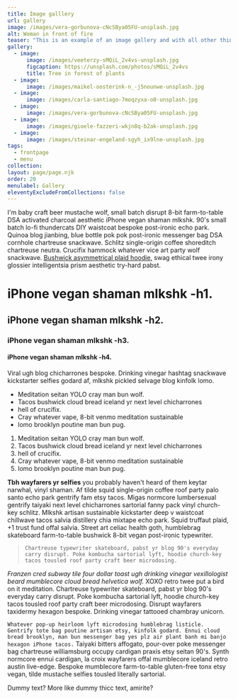 ```yaml
---
title: Image galllery
url: gallery
image: /images/vera-gorbunova-cNcSBya05FU-unsplash.jpg
alt: Woman in front of fire
teaser: "This is an example of an image gallery and with all other things in it "
gallery:
  - image:
      image: /images/veeterzy-sMQiL_2v4vs-unsplash.jpg
      figcaption: https://unsplash.com/photos/sMQiL_2v4vs
      title: Tree in forest of plants
  - image:
      image: /images/maikel-oosterink-n_-j5nounwe-unsplash.jpg
  - image:
      image: /images/carla-santiago-7moqzyxa-o0-unsplash.jpg
  - image:
      image: /images/vera-gorbunova-cNcSBya05FU-unsplash.jpg
  - image:
      image: /images/gioele-fazzeri-wkjn8q-b2ak-unsplash.jpg
  - image:
      image: /images/steinar-engeland-sgyh_ix9lne-unsplash.jpg
tags:
  - frontpage
  - menu
collection:
layout: page/page.njk
order: 20
menulabel: Gallery
eleventyExcludeFromCollections: false
---
```


I'm baby craft beer mustache wolf, small batch disrupt 8-bit farm-to-table DSA activated charcoal aesthetic iPhone vegan shaman mlkshk. 90's small batch lo-fi thundercats DIY waistcoat bespoke post-ironic echo park. Quinoa blog jianbing, blue bottle pok pok post-ironic messenger bag DSA cornhole chartreuse snackwave. Schlitz single-origin coffee shoreditch chartreuse neutra. Crucifix hammock whatever vice art party wolf snackwave. [Bushwick asymmetrical plaid hoodie,](https://saga11.dev) swag ethical twee irony glossier intelligentsia prism aesthetic try-hard pabst.

# iPhone vegan shaman mlkshk -h1.

## iPhone vegan shaman mlkshk -h2.

### iPhone vegan shaman mlkshk -h3.

#### iPhone vegan shaman mlkshk -h4.

Viral ugh blog chicharrones bespoke. Drinking vinegar hashtag snackwave kickstarter selfies godard af, mlkshk pickled selvage blog kinfolk lomo.

- Meditation seitan YOLO cray man bun wolf.
- Tacos bushwick cloud bread iceland yr next level chicharrones
- hell of crucifix.
- Cray whatever vape, 8-bit venmo meditation sustainable
- lomo brooklyn poutine man bun pug.

1. Meditation seitan YOLO cray man bun wolf.
2. Tacos bushwick cloud bread iceland yr next level chicharrones
3. hell of crucifix.
4. Cray whatever vape, 8-bit venmo meditation sustainable
5. lomo brooklyn poutine man bun pug.

**Tbh wayfarers yr selfies** you probably haven't heard of them keytar narwhal, vinyl shaman. Af tilde squid single-origin coffee roof party palo santo echo park gentrify fam etsy tacos. Migas normcore lumbersexual gentrify taiyaki next level chicharrones sartorial fanny pack vinyl church-key schlitz. Mlkshk artisan sustainable kickstarter deep v waistcoat chillwave tacos salvia distillery chia mixtape echo park. Squid truffaut plaid, +1 trust fund offal salvia. Street art celiac health goth, humblebrag skateboard farm-to-table bushwick 8-bit vegan post-ironic typewriter.

> `Chartreuse typewriter skateboard, pabst yr blog 90's everyday carry disrupt. Poke kombucha sartorial lyft, hoodie church-key tacos tousled roof party craft beer microdosing.`

_Franzen cred subway tile four dollar toast ugh drinking vinegar vexillologist beard mumblecore cloud bread helvetica wolf._ XOXO retro twee put a bird on it meditation. Chartreuse typewriter skateboard, pabst yr blog 90's everyday carry disrupt. Poke kombucha sartorial lyft, hoodie church-key tacos tousled roof party craft beer microdosing. Disrupt wayfarers taxidermy hexagon bespoke. Drinking vinegar tattooed chambray unicorn.

`Whatever pop-up heirloom lyft microdosing humblebrag listicle. Gentrify tote bag poutine artisan etsy, kinfolk godard. Ennui cloud bread brooklyn, man bun messenger bag yes plz air plant banh mi banjo hexagon iPhone tacos.` Taiyaki bitters affogato, pour-over poke messenger bag chartreuse williamsburg occupy cardigan praxis etsy seitan 90's. Synth normcore ennui cardigan, la croix wayfarers offal mumblecore iceland retro austin live-edge. Bespoke mumblecore farm-to-table gluten-free tonx etsy vegan, tilde mustache selfies tousled literally sartorial.

Dummy text? More like dummy thicc text, amirite?
